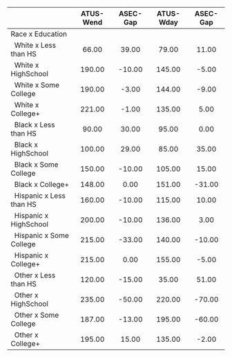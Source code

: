 
|                      |    ATUS-Wend |     ASEC-Gap |    ATUS-Wday |     ASEC-Gap |
| -------------------- | :----------: | :----------: | :----------: | :----------: |
| Race x Education     |              |              |              |              |
| &nbsp;&nbsp;White x Less than HS |        66.00 |        39.00 |        79.00 |        11.00 |
| &nbsp;&nbsp;White x HighSchool |       190.00 |       -10.00 |       145.00 |        -5.00 |
| &nbsp;&nbsp;White x Some College |       190.00 |        -3.00 |       144.00 |        -9.00 |
| &nbsp;&nbsp;White x College+ |       221.00 |        -1.00 |       135.00 |         5.00 |
| &nbsp;&nbsp;Black x Less than HS |        90.00 |        30.00 |        95.00 |         0.00 |
| &nbsp;&nbsp;Black x HighSchool |       100.00 |        29.00 |        85.00 |        35.00 |
| &nbsp;&nbsp;Black x Some College |       150.00 |       -10.00 |       105.00 |        15.00 |
| &nbsp;&nbsp;Black x College+ |       148.00 |         0.00 |       151.00 |       -31.00 |
| &nbsp;&nbsp;Hispanic x Less than HS |       160.00 |       -10.00 |       115.00 |        10.00 |
| &nbsp;&nbsp;Hispanic x HighSchool |       200.00 |       -10.00 |       136.00 |         3.00 |
| &nbsp;&nbsp;Hispanic x Some College |       215.00 |       -33.00 |       140.00 |       -10.00 |
| &nbsp;&nbsp;Hispanic x College+ |       215.00 |         0.00 |       155.00 |        -5.00 |
| &nbsp;&nbsp;Other x Less than HS |       120.00 |       -15.00 |        35.00 |        51.00 |
| &nbsp;&nbsp;Other x HighSchool |       235.00 |       -50.00 |       220.00 |       -70.00 |
| &nbsp;&nbsp;Other x Some College |       187.00 |       -13.00 |       195.00 |       -60.00 |
| &nbsp;&nbsp;Other x College+ |       195.00 |        15.00 |       135.00 |        -2.00 |

